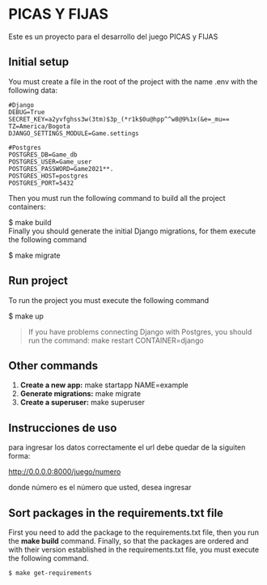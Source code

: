 # PICAS Y FIJAS
Este es un proyecto para el desarrollo del juego PICAS y FIJAS
    
## Initial setup    
 You must create a file in the root of the project with the name .env with the following data:    
    
    #Django
    DEBUG=True
    SECRET_KEY=a2yvfghss3w(3tm)$3p_(*r1k$0u@hpp^^w8@9%1x(&e=_mu==
    TZ=America/Bogota    
    DJANGO_SETTINGS_MODULE=Game.settings
        
    #Postgres    
    POSTGRES_DB=Game_db
    POSTGRES_USER=Game_user
    POSTGRES_PASSWORD=Game2021**.
    POSTGRES_HOST=postgres    
    POSTGRES_PORT=5432

 Then you must run the following command to build all the project containers:    
    
 $ make build    
Finally you should generate the initial Django migrations, for them execute the following command    
    
 $ make migrate    
## Run project    
 To run the project you must execute the following command    
    
 $ make up    
> If you have problems connecting Django with Postgres, you should run the command: make restart CONTAINER=django    
 ## Other commands    
    
 1. **Create a new app:** make startapp NAME=example    
 2. **Generate migrations:** make migrate    
 3. **Create a superuser:** make superuser  
  
## Instrucciones de uso

para ingresar los datos correctamente el url debe quedar de la siguiten forma:

http://0.0.0.0:8000/juego/numero

donde número es el número que usted, desea ingresar


## Sort packages in the requirements.txt file

First you need to add the package to the requirements.txt file, then you run the **make build** command.
Finally, so that the packages are ordered and with their version established in the requirements.txt file, you must execute the following command.

    $ make get-requirements
